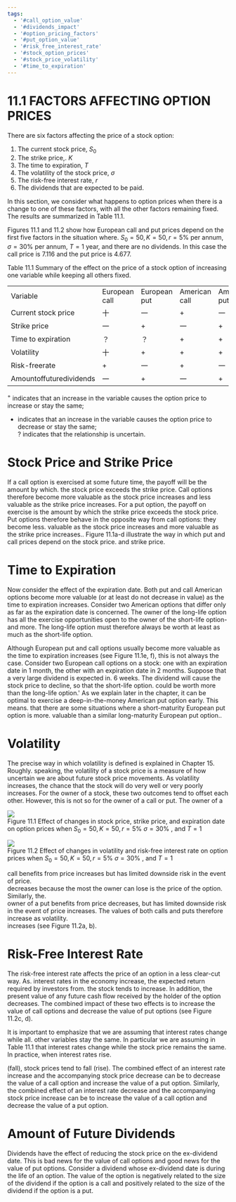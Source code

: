 ```yaml
---
tags:
  - '#call_option_value'
  - '#dividends_impact'
  - '#option_pricing_factors'
  - '#put_option_value'
  - '#risk_free_interest_rate'
  - '#stock_option_prices'
  - '#stock_price_volatility'
  - '#time_to_expiration'
---
```

# 11.1 FACTORS AFFECTING OPTION PRICES  

There are six factors affecting the price of a stock option:  

1. The current stock price, $S_{0}$   
2. The strike price,. $K$   
3. The time to expiration, $T$   
4. The volatility of the stock price, $\sigma$   
5. The risk-free interest rate, $r$   
6. The dividends that are expected to be paid.  

In this section, we consider what happens to option prices when there is a change to one of these factors, with all the other factors remaining fixed. The results are summarized in Table 11.1.  

Figures 11.1 and 11.2 show how European call and put prices depend on the first five factors in the situation where. $S_{0}=50,K=50,r=5\%$ per annum, $\sigma=30\%$ per annum, $T=1$ year, and there are no dividends. In this case the call price is 7.116 and the put price is 4.677.  

Table 11.1 Summary of the effect on the price of a stock option of increasing one variable while keeping all others fixed.   


<html><body><table><tr><td>Variable</td><td>European call</td><td>European put</td><td>American call</td><td>American put</td></tr><tr><td>Current stock price</td><td>十</td><td>一</td><td>+</td><td>一</td></tr><tr><td>Strike price</td><td>一</td><td>+</td><td>一</td><td>+</td></tr><tr><td>Time to expiration</td><td>？</td><td>？</td><td>+</td><td>+</td></tr><tr><td>Volatility</td><td>十</td><td>+</td><td>+</td><td>+</td></tr><tr><td>Risk-freerate</td><td>+</td><td>一</td><td>+</td><td>一</td></tr><tr><td>Amountoffuturedividends</td><td>一</td><td>+</td><td>一</td><td>+</td></tr></table></body></html>  

$^+$ indicates that an increase in the variable causes the option price to increase or stay the same;   
- indicates that an increase in the variable causes the option price to decrease or stay the same;   
? indicates that the relationship is uncertain.  

# Stock Price and Strike Price  

If a call option is exercised at some future time, the payoff will be the amount by which. the stock price exceeds the strike price. Call options therefore become more valuable as the stock price increases and less valuable as the strike price increases. For a put option, the payoff on exercise is the amount by which the strike price exceeds the stock price. Put options therefore behave in the opposite way from call options: they become less. valuable as the stock price increases and more valuable as the strike price increases.. Figure 11.1a-d illustrate the way in which put and call prices depend on the stock price. and strike price.  

# Time to Expiration  

Now consider the effect of the expiration date. Both put and call American options become more valuable (or at least do not decrease in value) as the time to expiration increases. Consider two American options that differ only as far as the expiration date is concerned. The owner of the long-life option has all the exercise opportunities open to the owner of the short-life option-and more. The long-life option must therefore always be worth at least as much as the short-life option.  

Although European put and call options usually become more valuable as the time to expiration increases (see Figure 11.1e, f), this is not always the case. Consider two European call options on a stock: one with an expiration date in 1 month, the other with an expiration date in 2 months. Suppose that a very large dividend is expected in. 6 weeks. The dividend will cause the stock price to decline, so that the short-life option. could be worth more than the long-life option.' As we explain later in the chapter, it can be optimal to exercise a deep-in-the-money American put option early. This means. that there are some situations where a short-maturity European put option is more. valuable than a similar long-maturity European put option..  

# Volatility  

The precise way in which volatility is defined is explained in Chapter 15. Roughly. speaking, the volatility of a stock price is a measure of how uncertain we are about future stock price movements. As volatility increases, the chance that the stock will do very well or very poorly increases. For the owner of a stock, these two outcomes tend to offset each other. However, this is not so for the owner of a call or put. The owner of a  

![](images/ad9968a1d2e81f99d1455b61c24e8bb6ecafa99704041b033c3ec253bb2ba103.jpg)  
Figure 11.1 Effect of changes in stock price, strike price, and expiration date on option prices when $S_{0}=50,K=50,r=5\%$ $\sigma=30\%$ , and $T=1$  

![](images/1ff2a1ed6d227507b8a86eea84c1397418898236ea5a20a1103c2f4bc0d68594.jpg)  
Figure 11.2 Effect of changes in volatility and risk-free interest rate on option prices when $S_{0}=50,K=50,r=5\%$ $\sigma=30\%$ , and $T=1$  

call benefits from price increases but has limited downside risk in the event of price.   
decreases because the most the owner can lose is the price of the option. Similarly, the.   
owner of a put benefits from price decreases, but has limited downside risk in the event of price increases. The values of both calls and puts therefore increase as volatility.   
increases (see Figure 11.2a, b).  

# Risk-Free Interest Rate  

The risk-free interest rate affects the price of an option in a less clear-cut way. As. interest rates in the economy increase, the expected return required by investors from. the stock tends to increase. In addition, the present value of any future cash flow received by the holder of the option decreases. The combined impact of these two effects is to increase the value of call options and decrease the value of put options (see Figure 11.2c, d).  

It is important to emphasize that we are assuming that interest rates change while all. other variables stay the same. In particular we are assuming in Table 11.1 that interest rates change while the stock price remains the same. In practice, when interest rates rise.  

(fall), stock prices tend to fall (rise). The combined effect of an interest rate increase and the accompanying stock price decrease can be to decrease the value of a call option and increase the value of a put option. Similarly, the combined effect of an interest rate decrease and the accompanying stock price increase can be to increase the value of a call option and decrease the value of a put option.  

# Amount of Future Dividends  

Dividends have the effect of reducing the stock price on the ex-dividend date. This is bad news for the value of call options and good news for the value of put options. Consider a dividend whose ex-dividend date is during the life of an option. The value of the option is negatively related to the size of the dividend if the option is a call and positively related to the size of the dividend if the option is a put.  
